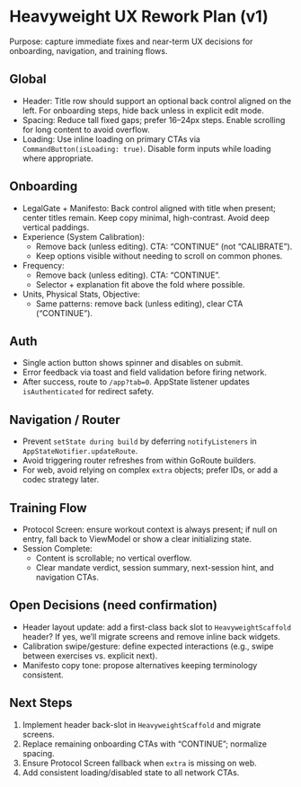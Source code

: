 # Heavyweight UX Rework Plan (v1)

Purpose: capture immediate fixes and near-term UX decisions for onboarding, navigation, and training flows.

## Global
- Header: Title row should support an optional back control aligned on the left. For onboarding steps, hide back unless in explicit edit mode.
- Spacing: Reduce tall fixed gaps; prefer 16–24px steps. Enable scrolling for long content to avoid overflow.
- Loading: Use inline loading on primary CTAs via `CommandButton(isLoading: true)`. Disable form inputs while loading where appropriate.

## Onboarding
- LegalGate + Manifesto: Back control aligned with title when present; center titles remain. Keep copy minimal, high-contrast. Avoid deep vertical paddings.
- Experience (System Calibration):
  - Remove back (unless editing). CTA: “CONTINUE” (not “CALIBRATE”).
  - Keep options visible without needing to scroll on common phones.
- Frequency:
  - Remove back (unless editing). CTA: “CONTINUE”.
  - Selector + explanation fit above the fold where possible.
- Units, Physical Stats, Objective:
  - Same patterns: remove back (unless editing), clear CTA (“CONTINUE”).

## Auth
- Single action button shows spinner and disables on submit.
- Error feedback via toast and field validation before firing network.
- After success, route to `/app?tab=0`. AppState listener updates `isAuthenticated` for redirect safety.

## Navigation / Router
- Prevent `setState during build` by deferring `notifyListeners` in `AppStateNotifier.updateRoute`.
- Avoid triggering router refreshes from within GoRoute builders.
- For web, avoid relying on complex `extra` objects; prefer IDs, or add a codec strategy later.

## Training Flow
- Protocol Screen: ensure workout context is always present; if null on entry, fall back to ViewModel or show a clear initializing state.
- Session Complete:
  - Content is scrollable; no vertical overflow.
  - Clear mandate verdict, session summary, next-session hint, and navigation CTAs.

## Open Decisions (need confirmation)
- Header layout update: add a first-class back slot to `HeavyweightScaffold` header? If yes, we’ll migrate screens and remove inline back widgets.
- Calibration swipe/gesture: define expected interactions (e.g., swipe between exercises vs. explicit next).
- Manifesto copy tone: propose alternatives keeping terminology consistent.

## Next Steps
1) Implement header back-slot in `HeavyweightScaffold` and migrate screens.
2) Replace remaining onboarding CTAs with “CONTINUE”; normalize spacing.
3) Ensure Protocol Screen fallback when `extra` is missing on web.
4) Add consistent loading/disabled state to all network CTAs.

